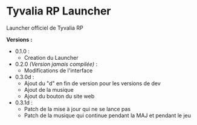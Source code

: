 # Tyvalia RP Launcher

Launcher officiel de Tyvalia RP



**Versions :**

- 0.1.0 :
  - Creation du Launcher
- 0.2.0 *(Version jamais compilée)* :
  - Modifications de l'interface
- 0.3.0d :
  - Ajout du "d" en fin de version pour les versions de dev
  - Ajout de la musique
  - Ajout du bouton du site web
- 0.3.1d :
  - Patch de la mise à jour qui ne se lance pas
  - Patch de la musique qui continue pendant la MAJ et pendant le jeu